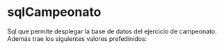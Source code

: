 # sqlCampeonato
Sql que permite desplegar la base de datos del ejercicio de campeonato. Además trae los siguientes valores prefedinidos:

